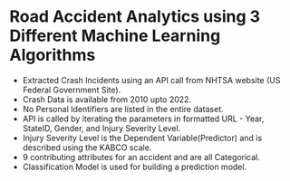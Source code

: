 # Road Accident Analytics using 3 Different Machine Learning Algorithms
* Extracted Crash Incidents using an API call from NHTSA website (US Federal Government Site).
* Crash Data is available from 2010 upto 2022.
* No Personal Identifiers are listed in the entire dataset.
* API is called by iterating the parameters in formatted URL - Year, StateID, Gender, and Injury Severity Level.
* Injury Severity Level is the Dependent Variable(Predictor) and is described using the KABCO scale.
* 9 contributing attributes for an accident and are all Categorical.
* Classification Model is used for building a prediction model.

